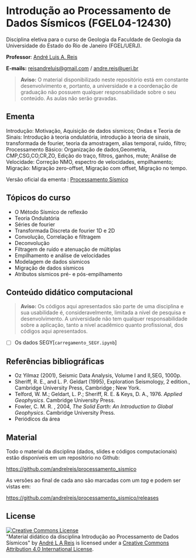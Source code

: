 # Introdução ao Processamento de Dados Sísmicos (FGEL04-12430)
Disciplina eletiva para o curso de Geologia da Faculdade de Geologia da Universidade do Estado do Rio de Janeiro (FGEL/UERJ).

**Professor**: [André Luis A. Reis](https://www.pinga-lab.org/people/andre.html)

**E-mails:** reisandreluis@gmail.com / andre.reis@uerj.br

> **Aviso:** O material disponibilizado neste repositório está em constante desenvolvimento e, portanto, a universidade e a coordenação de graduação não possuem qualquer responsabilidade sobre o seu conteúdo. As aulas não serão gravadas.

## Ementa

Introdução: Motivação, Aquisição de dados sísmicos; Ondas e Teoria de Sinais: Introdução à teoria ondulatória, introdução à teoria de sinais, transformada de fourier, teoria da amostragem, alias temporal, ruído, filtro; Processamento Básico: Organização de dados,Geometria, CMP,CSG,CO,CR,ZO, Edição do traço, filtros, ganhos, mute; Análise de Velocidade: Correção NMO, espectro de velocidades, empilhamento; Migração: Migração zero-offset, Migração com offset, Migração no tempo.

Versão oficial da ementa : [Processamento Sísmico](https://www.ementario.uerj.br/ementa.php?cdg_disciplina=12430)

## Tópicos do curso

* O Método Sísmico de reflexão
* Teoria Ondulatória
* Séries de fourier
* Transformada Discreta de fourier 1D e 2D
* Convolução, Correlação e filtragem
* Deconvolução
* Filtragem de ruído e atenuação de múltiplas
* Empilhamento e análise de velocidades
* Modelagem de dados sísmicos
* Migração de dados sísmicos
* Atributos sísmicos pré- e pós-empilhamento

## Conteúdo didático computacional

> **Aviso:** Os códigos aqui apresentados são parte de uma disciplina e sua usabilidade é, consideravelmente, limitada a nível de pesquisa e desenvolvimento. A universidade não tem qualquer responsabilidade sobre a aplicação, tanto a nível acadêmico quanto profissional, dos códigos aqui apresentados.

- [ ] Os dados SEGY[`carregamento_SEGY.ipynb`]

## Referências bibliográficas

* Oz Yilmaz (2001), Seismic Data Analysis, Volume I and II,SEG, 1000p.
* Sheriff, R. E., and L. P. Geldart (1995), Exploration Seismology, 2 edition., Cambridge University Press, Cambridge ; New York.
* Telford, W. M.; Geldart, L. P.; Sheriff, R. E. & Keys, D. A., 1976. *Applied Geophysics*. Cambridge University Press.
* Fowler, C. M. R. , 2004, *The Solid Earth: An Introduction to Global Geophysics*. Cambridge University Press.
* Periódicos da área

## Material

Todo o material da disciplina (dados, slides e códigos computacionais) estão disponíveis em um repositório no Github:

https://github.com/andrelreis/processamento_sismico

As versões ao final de cada ano são marcadas com um *tag* e podem ser vistas em:

https://github.com/andrelreis/processamento_sismico/releases


## License

<a rel="license" href="http://creativecommons.org/licenses/by/4.0/"><img alt="Creative Commons License" style="border-width:0" src="https://i.creativecommons.org/l/by/4.0/88x31.png" /></a><br /><span xmlns:dct="http://purl.org/dc/terms/" href="http://purl.org/dc/dcmitype/Text" property="dct:title" rel="dct:type">"Material didático da disciplina Introdução ao Processamento de Dados Sísmicos"</span>
by <a xmlns:cc="http://creativecommons.org/ns#" href="https://github.com/andrelreis/processamento_sismico" property="cc:attributionName" rel="cc:attributionURL">André L A Reis</a> is licensed under a <a rel="license" href="http://creativecommons.org/licenses/by/4.0/">Creative Commons Attribution 4.0 International License</a>.
